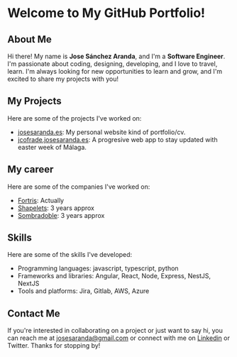 # Welcome to My GitHub Portfolio!

## About Me

Hi there! My name is **Jose Sánchez Aranda**, and I'm a **Software Engineer**. I'm passionate about coding, designing, developing, and I love to travel, learn. I'm always looking for new opportunities to learn and grow, and I'm excited to share my projects with you!

## My Projects

Here are some of the projects I've worked on:

- [josesaranda.es](https://josesaranda.es): My personal website kind of portfolio/cv.
- [jcofrade.josesaranda.es](https://jcofrade.josesaranda.es): A progresive web app to stay updated with easter week of Málaga.

## My career

Here are some of the companies I've worked on:

- [Fortris](https://fortris.com): Actually
- [Shapelets](https://shapelets.io): 3 years approx
- [Sombradoble](https://shapelets.io): 3 years approx

## Skills

Here are some of the skills I've developed:

- Programming languages: javascript, typescript, python
- Frameworks and libraries: Angular, React, Node, Express, NestJS, NextJS
- Tools and platforms: Jira, Gitlab, AWS, Azure

## Contact Me

If you're interested in collaborating on a project or just want to say hi, you can reach me at josesaranda@gmail.com or connect with me on [Linkedin](https://www.linkedin.com/in/josesaranda/) or Twitter. Thanks for stopping by!
